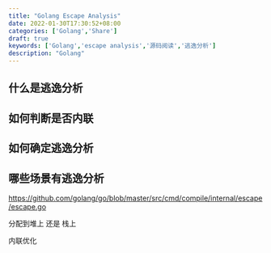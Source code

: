 ```yaml
---
title: "Golang Escape Analysis"
date: 2022-01-30T17:30:52+08:00
categories: ['Golang','Share']
draft: true
keywords: ['Golang','escape analysis','源码阅读','逃逸分析']
description: "Golang"
---
```


## 什么是逃逸分析

## 如何判断是否内联

## 如何确定逃逸分析

## 哪些场景有逃逸分析



https://github.com/golang/go/blob/master/src/cmd/compile/internal/escape/escape.go

分配到堆上 还是 栈上

内联优化